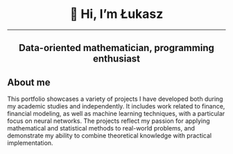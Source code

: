 <div align="center">

# 👋 Hi, I’m Łukasz
---
## Data-oriented mathematician, programming enthusiast
</div>

## About me
This portfolio showcases a variety of projects I have developed both during my academic studies and independently. It includes work related to finance, financial modeling, as well as machine learning techniques, with a particular focus on neural networks. The projects reflect my passion for applying mathematical and statistical methods to real-world problems, and demonstrate my ability to combine theoretical knowledge with practical implementation.

<!---
akil000/akil000 is a ✨ special ✨ repository because its `README.md` (this file) appears on your GitHub profile.
You can click the Preview link to take a look at your changes.
--->
